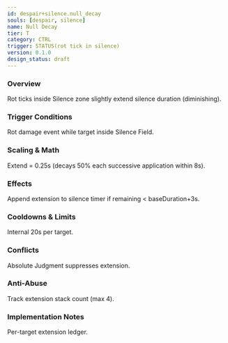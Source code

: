 ```yaml
---
id: despair+silence.null_decay
souls: [despair, silence]
name: Null Decay
tier: T
category: CTRL
trigger: STATUS(rot tick in silence)
version: 0.1.0
design_status: draft
---
```

### Overview
Rot ticks inside Silence zone slightly extend silence duration (diminishing).
### Trigger Conditions
Rot damage event while target inside Silence Field.
### Scaling & Math
Extend = 0.25s (decays 50% each successive application within 8s).
### Effects
Append extension to silence timer if remaining < baseDuration+3s.
### Cooldowns & Limits
Internal 20s per target.
### Conflicts
Absolute Judgment suppresses extension.
### Anti-Abuse
Track extension stack count (max 4).
### Implementation Notes
Per-target extension ledger.

